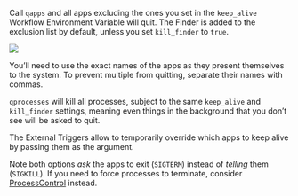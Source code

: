 Call `qapps` and all apps excluding the ones you set in the `keep_alive` Workflow Environment Variable will quit. The Finder is added to the exclusion list by default, unless you set `kill_finder` to `true`.

![](https://i.imgur.com/7tcVJKV.png)

You’ll need to use the exact names of the apps as they present themselves to the system. To prevent multiple from quitting, separate their names with commas.

`qprocesses` will kill all processes, subject to the same `keep_alive` and `kill_finder` settings, meaning even things in the background that you don’t see will be asked to quit.

The External Triggers allow to temporarily override which apps to keep alive by passing them as the argument.

Note both options *ask* the apps to exit (`SIGTERM`) instead of *telling* them (`SIGKILL`). If you need to force processes to terminate, consider [ProcessControl](https://github.com/vitorgalvao/alfred-workflows/tree/master/ProcessControl) instead.
